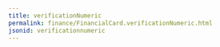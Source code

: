 ```yaml
---
title: verificationNumeric
permalink: finance/FinancialCard.verificationNumeric.html
jsonid: verificationnumeric
---
```

